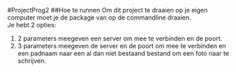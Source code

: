 #ProjectProg2
##Hoe te runnen
Om dit project te draaien op je eigen computer moet je de package van op
de commandline draaien.  
Je hebt 2 opties:  
1. 2 parameters meegeven een server om mee te verbinden en de poort.
2. 3 parameters meegeven de server en de poort om mee te verbinden en een padnaam naar een al dan niet bestaand bestand om een foto naar te schrijven.
